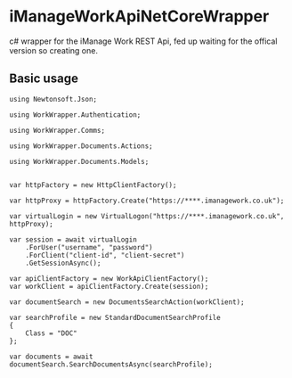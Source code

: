 # iManageWorkApiNetCoreWrapper

c# wrapper for the iManage Work REST Api, fed up waiting for the offical version so creating one.

## Basic usage ##

```
using Newtonsoft.Json;

using WorkWrapper.Authentication;

using WorkWrapper.Comms;

using WorkWrapper.Documents.Actions;

using WorkWrapper.Documents.Models;


var httpFactory = new HttpClientFactory();

var httpProxy = httpFactory.Create("https://****.imanagework.co.uk");

var virtualLogin = new VirtualLogon("https://****.imanagework.co.uk", httpProxy);

var session = await virtualLogin
    .ForUser("username", "password")
    .ForClient("client-id", "client-secret")
    .GetSessionAsync();

var apiClientFactory = new WorkApiClientFactory();
var workClient = apiClientFactory.Create(session);

var documentSearch = new DocumentsSearchAction(workClient);

var searchProfile = new StandardDocumentSearchProfile
{
    Class = "DOC"
};

var documents = await documentSearch.SearchDocumentsAsync(searchProfile);
```
